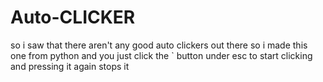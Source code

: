 # Auto-CLICKER
so i saw that there aren't any good auto clickers out there so i made this one from python and you just click the ` button under esc to start clicking and pressing it again stops it
